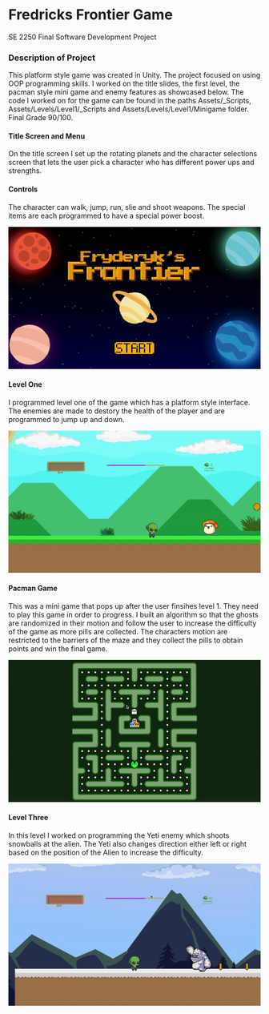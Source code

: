 # Fredricks Frontier Game
SE 2250 Final Software Development Project 

### Description of Project
This platform style game was created in Unity. The project focused on using OOP programming skills. I worked on the title slides, the first level, the pacman style mini game and enemy features as showcased below. The code I worked on for the game can be found in the paths Assets/_Scripts, Assets/Levels/Level1/_Scripts and Assets/Levels/Level1/Minigame folder. Final Grade 90/100. 

#### Title Screen and Menu
On the title screen I set up the rotating planets and the character selections screen that lets the user pick a character who has different power ups and strengths.

#### Controls
The character can walk, jump, run, slie and shoot weapons. The special items are each programmed to have a special power boost. 

![](Title.gif)

#### Level One
I programmed level one of the game which has a platform style interface. The enemies are made to destory the health of the player and are programmed to jump up and down.

![](LevelOne.gif)

#### Pacman Game
This was a mini game that pops up after the user finsihes level 1. They need to play this game in order to progress. I built an algorithm so that the ghosts are randomized in their motion and follow the user to increase the difficulty of the game as more pills are collected. The characters motion are restricted to the barriers of the maze and they collect the pills to obtain points and win the final game. 

![](Pacman.gif)

#### Level Three
In this level I worked on programming the Yeti enemy which shoots snowballs at the alien. The Yeti also changes direction either left or right based on the position of the Alien to increase the difficulty. 

![](LevelThree.gif)
